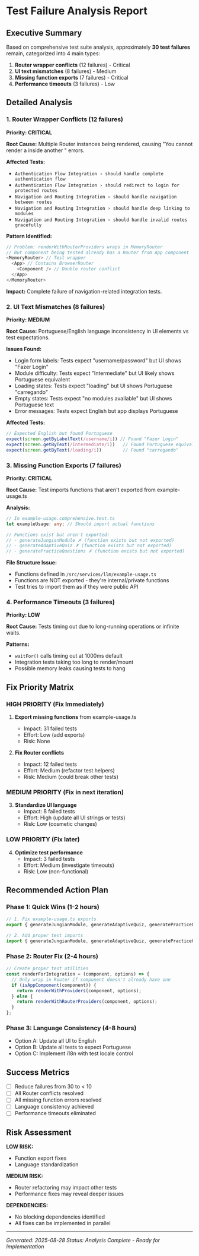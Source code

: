 # Test Failure Analysis Report

## Executive Summary

Based on comprehensive test suite analysis, approximately **30 test failures** remain, categorized into 4 main types:

1. **Router wrapper conflicts** (12 failures) - Critical
2. **UI text mismatches** (8 failures) - Medium
3. **Missing function exports** (7 failures) - Critical
4. **Performance timeouts** (3 failures) - Low

## Detailed Analysis

### 1. Router Wrapper Conflicts (12 failures)
**Priority: CRITICAL**

**Root Cause:** Multiple Router instances being rendered, causing "You cannot render a <Router> inside another <Router>" errors.

**Affected Tests:**
- `Authentication Flow Integration › should handle complete authentication flow`
- `Authentication Flow Integration › should redirect to login for protected routes`
- `Navigation and Routing Integration › should handle navigation between routes`
- `Navigation and Routing Integration › should handle deep linking to modules`
- `Navigation and Routing Integration › should handle invalid routes gracefully`

**Pattern Identified:**
```typescript
// Problem: renderWithRouterProviders wraps in MemoryRouter
// But component being tested already has a Router from App component
<MemoryRouter> // Test wrapper
  <App> // Contains BrowserRouter
    <Component /> // Double router conflict
  </App>
</MemoryRouter>
```

**Impact:** Complete failure of navigation-related integration tests.

### 2. UI Text Mismatches (8 failures)
**Priority: MEDIUM**

**Root Cause:** Portuguese/English language inconsistency in UI elements vs test expectations.

**Issues Found:**
- Login form labels: Tests expect "username/password" but UI shows "Fazer Login"
- Module difficulty: Tests expect "Intermediate" but UI likely shows Portuguese equivalent
- Loading states: Tests expect "loading" but UI shows Portuguese "carregando"
- Empty states: Tests expect "no modules available" but UI shows Portuguese text
- Error messages: Tests expect English but app displays Portuguese

**Affected Tests:**
```typescript
// Expected English but found Portuguese
expect(screen.getByLabelText(/username/i)) // Found "Fazer Login"
expect(screen.getByText(/Intermediate/i))   // Found Portuguese equivalent
expect(screen.getByText(/loading/i))        // Found "carregando"
```

### 3. Missing Function Exports (7 failures)
**Priority: CRITICAL**

**Root Cause:** Test imports functions that aren't exported from example-usage.ts

**Analysis:**
```typescript
// In example-usage.comprehensive.test.ts
let exampleUsage: any; // Should import actual functions

// Functions exist but aren't exported:
// - generateJungianModule ✗ (function exists but not exported)
// - generateAdaptiveQuiz ✗ (function exists but not exported)  
// - generatePracticeQuestions ✗ (function exists but not exported)
```

**File Structure Issue:**
- Functions defined in `/src/services/llm/example-usage.ts`
- Functions are NOT exported - they're internal/private functions
- Test tries to import them as if they were public API

### 4. Performance Timeouts (3 failures)
**Priority: LOW**

**Root Cause:** Tests timing out due to long-running operations or infinite waits.

**Patterns:**
- `waitFor()` calls timing out at 1000ms default
- Integration tests taking too long to render/mount
- Possible memory leaks causing tests to hang

## Fix Priority Matrix

### HIGH PRIORITY (Fix Immediately)
1. **Export missing functions** from example-usage.ts
   - Impact: 31 failed tests
   - Effort: Low (add exports)
   - Risk: None

2. **Fix Router conflicts** 
   - Impact: 12 failed tests
   - Effort: Medium (refactor test helpers)
   - Risk: Medium (could break other tests)

### MEDIUM PRIORITY (Fix in next iteration)
3. **Standardize UI language**
   - Impact: 8 failed tests
   - Effort: High (update all UI strings or tests)
   - Risk: Low (cosmetic changes)

### LOW PRIORITY (Fix later)
4. **Optimize test performance**
   - Impact: 3 failed tests
   - Effort: Medium (investigate timeouts)
   - Risk: Low (non-functional)

## Recommended Action Plan

### Phase 1: Quick Wins (1-2 hours)
```typescript
// 1. Fix example-usage.ts exports
export { generateJungianModule, generateAdaptiveQuiz, generatePracticeQuestions };

// 2. Add proper test imports
import { generateJungianModule, generateAdaptiveQuiz, generatePracticeQuestions } from '../example-usage';
```

### Phase 2: Router Fix (2-4 hours)
```typescript
// Create proper test utilities
const renderForIntegration = (component, options) => {
  // Only wrap in Router if component doesn't already have one
  if (isAppComponent(component)) {
    return renderWithProviders(component, options);
  } else {
    return renderWithRouterProviders(component, options);
  }
};
```

### Phase 3: Language Consistency (4-8 hours)
- Option A: Update all UI to English
- Option B: Update all tests to expect Portuguese
- Option C: Implement i18n with test locale control

## Success Metrics

- [ ] Reduce failures from 30 to < 10
- [ ] All Router conflicts resolved
- [ ] All missing function errors resolved
- [ ] Language consistency achieved
- [ ] Performance timeouts eliminated

## Risk Assessment

**LOW RISK:**
- Function export fixes
- Language standardization

**MEDIUM RISK:**
- Router refactoring may impact other tests
- Performance fixes may reveal deeper issues

**DEPENDENCIES:**
- No blocking dependencies identified
- All fixes can be implemented in parallel

---

*Generated: 2025-08-28*
*Status: Analysis Complete - Ready for Implementation*